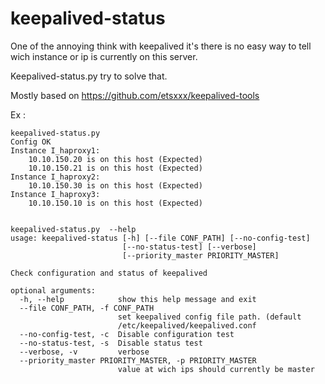 # keepalived-status

One of the annoying think with keepalived it's there is no easy way to tell wich instance or ip is currently on this server.

Keepalived-status.py try to solve that.

Mostly based on  https://github.com/etsxxx/keepalived-tools

Ex :
```
keepalived-status.py
Config OK
Instance I_haproxy1:
    10.10.150.20 is on this host (Expected)
    10.10.150.21 is on this host (Expected)
Instance I_haproxy2:
    10.10.150.30 is on this host (Expected) 
Instance I_haproxy3:
    10.10.150.10 is on this host (Expected)
  
    
keepalived-status.py  --help
usage: keepalived-status [-h] [--file CONF_PATH] [--no-config-test]
                         [--no-status-test] [--verbose]
                         [--priority_master PRIORITY_MASTER]

Check configuration and status of keepalived

optional arguments:
  -h, --help            show this help message and exit
  --file CONF_PATH, -f CONF_PATH
                        set keepalived config file path. (default
                        /etc/keepalived/keepalived.conf
  --no-config-test, -c  Disable configuration test
  --no-status-test, -s  Disable status test
  --verbose, -v         verbose
  --priority_master PRIORITY_MASTER, -p PRIORITY_MASTER
                        value at wich ips should currently be master
```
